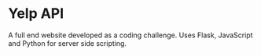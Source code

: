 # Yelp API
A full end website developed as a coding challenge.
Uses Flask, JavaScript and Python for server side scripting.
